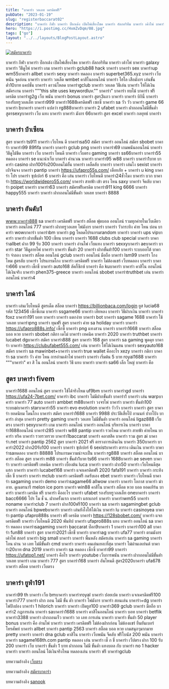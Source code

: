 ```yaml
---
title: "บาคาร่า วอเลท เครดิตฟรี"
pubDate: "2023-01-19"
slug: "registerbaccarat02"
description: "บาคาร่า กีฬา บาคาร่า ป๊อกเด้ง เปิดไพ่เสี่ยงโชค บาคาร่า อัลกอริทึม บาคาร่า เค้าไพ่ บาคาร่า galaxy บาคาร่า วิธีดูไพ่ บาคาร่า เกม บาคาร่า บาคาร่า gclub88 hack บาคาร่า บาคาร่า sex บาคาร่าup wm55บาคาร่า allbet บาคาร่า sexy "
hero: "https://i.postimg.cc/HxmZvDqm/08.jpg"
tags: ["go"]
layout: "../../layouts/BlogPostLayout.astro"
---
```


<html lang="TH">

<head>
  
  <script type="application/ld+json">
    {
      "@context": "https://schema.org",
      "@type": "Article",
      "mainEntityOfPage": {
        "@type": "WebPage",
        "@id": "https://www.ourtask.org/posts/registerbaccarat02/"
      },
      "headline": "บาคาร่า วอเลท เครดิตฟรี",
      "image": "https://i.postimg.cc/HxmZvDqm/08.jpg",  
      "InLanguage": "TH",    
      "description": "บาคาร่า กีฬา บาคาร่า ป๊อกเด้ง เปิดไพ่เสี่ยงโชค บาคาร่า อัลกอริทึม บาคาร่า เค้าไพ่ บาคาร่า galaxy บาคาร่า วิธีดูไพ่ บาคาร่า เกม บาคาร่า บาคาร่า gclub88 hack บาคาร่า บาคาร่า sex บาคาร่าup wm55บาคาร่า allbet บาคาร่า sexy",  
      "author": {
        "@type": "Person",
        "name": "southblade"
      },  
      "publisher": {
        "@type": "Organization",
        "name": "",
        "logo": {
          "@type": "ImageObject",
          "url": ""
        }
      },
      "datePublished": "2023-01-16"
    }
    
    </script>



 

  <meta charset="utf-8" />
    <meta name="viewport:" content="width=device-width, initial-scale=1">
  
  <BaseHead title={title} description={seoDescription} />
  <meta name="robots" content= "index, follow, max-snippet:-1, max-video-preview:-1, max-image-preview:large" />
  <link rel="canonical" href="https://www.ourtask.org/posts/registerbaccarat02/" />
</head>
<body class="bg-white text-black font-body leading-normal personality-casual">
  <Nav />

  <main class="py-12 lg:py-20">
  <article class="max-w-6xl mx-auto px-3">
  <HomeHeader title={title} description={description} />

  <a href="https://nazavip.com/26174/t41626o2r59456244323y2m2l464p4" rel="nofollow"><img alt="สมัครบาคาร่า" src="https://xn--m3cisqgb6aza1f7e6cq.com/wp-content/uploads/2022/12/register-gmz.gif" /></a><br />








บาคาร่า กีฬา บาคาร่า ป๊อกเด้ง เปิดไพ่เสี่ยงโชค บาคาร่า อัลกอริทึม บาคาร่า เค้าไพ่ บาคาร่า galaxy บาคาร่า วิธีดูไพ่ บาคาร่า เกม บาคาร่า บาคาร่า gclub88 hack บาคาร่า บาคาร่า sex บาคาร่าup wm55บาคาร่า allbet บาคาร่า sexy บาคาร่า ทดลอง บาคาร่า superbet365.xyz บาคาร่า เว็บพนัน จุดอ่อน บาคาร่า บาคาร่า วอเล็ต wmbet คาสิโนออนไลน์ บาคาร่า ไฮโล เสือมังกร เล่นขั้นต่ำ10บาท แคปชั่น บาคาร่า ดาวน์โหลด บาคาร่าgclub บาคาร่า วอเลต วิธีเล่น บาคาร่า ให้ได้เงิน สมัครงาน บาคาร่า """this site uses keywordluv."" บาคาร่า" บาคาร่า ทบไม้ บาคาร่า ฟรีเครดิต บาคาร่าg2g เว็บ พนัน บาคาร่า bonus บาคาร่า สูตร3แถว บาคาร่า บาคาร่า บิกินี่ บาคาร่า รองรับทรูวอลเล็ท บาคาร่า999 บาคาร่า1688เครดิตฟรี เซกซี่ บาคาร่า sa วัว วัว บาคาร่า game 66 บาคาร่า bบาคาร่า บาคาร่า แปลว่า rg888บาคาร่า บาคาร่า 2 ufabet บาคาร่า ฝากถอนไม่มีขั้นต่ำ สูตรsexyบาคาร่า เว็บ แทง บาคาร่า บาคาร่า มังกร 66บาคาร่า สูตร excel บาคาร่า กลยุทธ์ บาคาร่า

## บาคาร่า ป๋าเซียน

สูตร บาคาร่า ts911 บาคาร่า เว็บไหน ดี บาคาร่าsa50 สมัคร บาคาร่า ออนไลน์ สมัคร sbobet บาคาร่า บาคาร่า99 89fifa บาคาร่า บาคาร่า gclub png บาคาร่า บาคาร่า69 เกมพนันออนไลน์ บาคาร่า วิธีดูไม้ขีด บาคาร่า เว็บ บาคาร่า ไหนดี บาคาร่า เว็บตรง gaming บาคาร่า ss66บาคาร่า บาคาร่า55 ทดลอง บาคาร่า se แนะนําเว็บ บาคาร่า คำนวณ บาคาร่า บาคาร่า95 w88 บาคาร่า บาคาร่า1บาท บาคาร่า casino ฝาก100รับ200ถอนไม่อั้น บาคาร่า เคล็ดลับ บาคาร่า บาคาร่า เล่นไง sexist บาคาร่า เป่าจินจง บาคาร่า pantip บาคาร่า https://ufapro55s.com/ เตือยภัย + บาคาร่า u king บาคาร่า โปร บาคาร่า ซุปเปอร์ 6 บาคาร่า คือ เล่น บาคาร่า เว็บไหนดี บาคาร่า24ชั่วโมง บาคาร่า บวก บาคาร่า https://worldwidepro55.com/ บาคาร่า สายฟ้า เข้า ตรง ไหน saxy บาคาร่า จีคลับ บาคาร่า poipet บาคาร่า บาคาร่า63 บาคาร่า สมัครฟรีเครดิต บาคาร่า911 king 6666 บาคาร่า happy555 บาคาร่า บาคาร่า ฝากถอนไม่มีขั้นต่ํา วอเลท บาคาร่า 8888

## บาคาร่า อันดับ1

www.บาคาร่า888 sa บาคาร่า เครดิตฟรี บาคาร่า สล็อต ฟุตบอล ออนไลน์ รวมทุกค่ายในเว็บเดียว บาคาร่า ออนไลน์ 777 บาคาร่า ฝากทรูวอเลท ไพ่มังกร บาคาร่า บาคาร่า วัวกระทิง ค่าย ไหน บ่อน บาคาร่า wowบาคาร่า บาคาร่าbm บาคาร่า pg โหลดโปรแกรมrandom บาคาร่า บาคาร่า ups vipบาคาร่า บาคาร่า ฝากขั้นต่ำ 100 เซียน บาคาร่า บาคาร่า 1688 clubs club special บาคาร่า บาคาร่าallbet ฝาก 99 รับ 300 บาคาร่า บาคาร่า อ่านไพ่ เว็บแทง บาคาร่า sexxyบาคาร่า aeบาคาร่า บาคาร่า star วิธีดูลายไพ่ บาคาร่า บาคาร่า ขั้นต่ํา 20 บาคาร่า ฝากขั้นต่ํา100 บาคาร่า ระบบออโต้ บาคาร่า จําลอง บาคาร่า สล็อต ออนไลน์ gclub บาคาร่า ออนไลน์ มือถือ บาคาร่า lsm99 บาคาร่า โกงไหม สูตรลับ บาคาร่า โปรแกรมโกง บาคาร่า เครดิตฟรี บาคาร่า ไม่ต้องแชร์ เว็บทดลอง บาคาร่า บาคาร่า666 บาคาร่า เช็กชี่ บาคาร่า auto168 ลัคกี้ซิกซ์ บาคาร่า คือ kuบาคาร่า บาคาร่า คาสิโน ออนไลน์ ได้เงินจริง บาคาร่า phen375-greece บาคาร่า ออนไลน์ sbobet บาคาร่าtruthbet เล่น บาคาร่า ออนไลน์ บาคาร่า4

## บาคาร่า ไลน์

บาคาร่า เล่นเว็บไหนดี สูตรเด็ด สล็อต บาคาร่า https://billionbaca.com/login ยูส lucia68 รหัส 123456 เซ็กซี่เกม บาคาร่า ssgame66 บาคาร่า เฮียหลง บาคาร่า วิธีฝากเงิน บาคาร่า บาคาร่า foxz บาคาร่า191 บอท บาคาร่า บาคาร่า แตกง่าย บาคาร่า bot บาคาร่า sagame 1688 บาคาร่า ใช้วอเลท บาคาร่าpng บาคาร่า ทุนฟรี สูตร บาคาร่า ค่าย sa holiday บาคาร่า บาคาร่า https://ufapro888s.info/ เซ็กซี่ บาคาร่า png แทงสวน บาคาร่า บาคาร่า1668 บาคาร่า สล็อต บอล หวย บาคาร่า sbobet กติกา เดโม่ บาคาร่า เทคนิค บาคาร่า 2020 บาคาร่า truthbet บาคาร่า lucabet dgบาคาร่า สมัคร บาคาร่า888 สูตร บาคาร่า 168 สูตร บาคาร่า sa gaming พูดคุย บาคาร่า บาคาร่า https://clubufabet555.com/ เล่น บาคาร่า ให้ได้เงินแสน บาคาร่า sexyauto168 สมัคร บาคาร่า sa mawinbet+บาคาร่า บาคาร่า true wallet คืออะไร xezy บาคาร่า กติกา บาคาร่า sa บาคาร่า วัว ค่าย ไหน การอ่านเค้าไพ่ บาคาร่า บาคาร่า เริ่มต้น 5 บาท royal1688 บาคาร่า """บาคาร่า" คา สิ โน ออนไลน์ บาคาร่า วิธี แทง บาคาร่า บาคาร่า sa66 เล็ก ใหญ่ บาคาร่า คือ

## สูตร บาคาร่า fivem

บาคาร่า1688 ออนไลน์ สูตร บาคาร่า ใช้ได้จริงไหม uf9bm บาคาร่า บาคาร่าgd บาคาร่า https://ufa24-7bet.com/ บาคาร่า ibc บาคาร่า ไม่มีฝากขั้นต่ํา บาคาร่า1 บาคาร่า เล่น warpบาคาร่า บาคาร่า 77 auto บาคาร่า ambbet m88บาคาร่า วงจรไพ่ บาคาร่า บาคาร่า ขั้นต่ํา100 ระบบaiบาคาร่า starบาคาร่า55 บาคาร่า evo evolution บาคาร่า วัววัว บาคาร่า บาคาร่า สูตร บาคาร่า ยอดนิยม โดนโกง บาคาร่า สมัคร บาคาร่า1688 บาคาร่า 9988 ประวัติเสี่ยโป้ อานนท์ ปากโป้ง บาคาร่า ล่าสุด บาคาร่า pretty gaming บาคาร่า วอเลท ไม่มีขั้นต่ำ บาคาร่า ออนไลน์ ligaz888 เว็บ ตรง บาคาร่า sexyบาคาร่า เกม บาคาร่า ออนไลน์ บาคาร่า ออนไลน์ บริหารเงิน บาคาร่า บาคาร่า1688ออนไลน์ บาคาร่า285 บาคาร่า w88 pantip บาคาร่า รวยไหม บาคาร่า สายฟ้า ค่ายไหน บาคาร่า ทริค บาคาร่า รวยรวยรวย บาคาร่า1baccarat บาคาร่า คลาสสิค บาคาร่า รวม สูตร ai บาคาร่า.net บาคาร่า pantip 2562 สูตร บาคาร่า 2021 ฟรี ตารางการเดินเงิน บาคาร่า 350บาคาร่า บาคาร่า2022 ฝาก20รับ100 บาคาร่า บาคาร่า ซุปเปอร์ 6 sexistบาคาร่า ตาราง เดินเงิน บาคาร่า บาคาร่าsaทดลอง บาคาร่า 88888 โปรแกรมความน่าจะเป็น บาคาร่า rg888 บาคาร่า สล็อต ออนไลน์ บาคาร่า สล็อต สูตร บาคาร่า m88 บาคาร่า ขั้นต่ํา1บาท ts66 บาคาร่า 1688บาคาร่า ae seven บาคาร่า บาคาร่า เครดิตฟรี เทคนิค บาคาร่า เบื้องต้น luca บาคาร่า บาคาร่า ฝาก50 บาคาร่า เว็บไหนดีสุด แฮก บาคาร่า บาคาร่า lucabet168 บาคาร่า แจกเครดิตฟรี 2020 fafa191 บาคาร่า บาคาร่า กระทิง เช็ก ชี่ บาคาร่า บาคาร่า mclub บาคาร่า เครดิตฟรี กดรับเอง ebet บาคาร่า บาคาร่า เว็บไหนดี บาคาร่า sagaming บาคาร่า demo บาคาร่าsagame66 allwow บาคาร่า บาคาร่า โอกาส บาคาร่า ฆ่าอาย. ดูเนตรนารี melon ice porn บาคาร่า win88 คาสิโน บาคาร่า สล็อต หวย บอล ยอดเทิร์น บาคาร่า บาคาร่า เครดิต ฟรี บาคาร่า คืออะไร บาคาร่า ufabet รองรับทรูวอลเล็ท oneบาคาร่า บาคาร่า bacc6666 โปร โม ชั่ น. ฝากครั้งแรก บาคาร่า แฮกเกอร์ บาคาร่า บาคาร่าwm55 บาคาร่า noname บาคาร่าclub 7 บาคาร่า ฝาก100ฟรี100 บาคาร่า sa บาคาร่า sagamingbet gclub บาคาร่า ออนไลน์ bpwebบาคาร่า บาคาร่า เล่นยังไงให้ได้เงิน บาคาร่า lu บาคาร่า casinoyea บาคาร่า pantip ufapro888s บาคาร่า ฟรี เครดิต บาคาร่า https://128sbobet.com/ บาคาร่า แจกเครดิตฟรี บาคาร่า เว็บไหนดี 2020 พันทิป บาคาร่า ufapro888s แทง บาคาร่า ออนไลน์ sa บาคาร่า ทดลอง บาคาร่าsagaming บาคาร่า baccarat ป๊อก9บาคาร่า 1 บาคาร่า บาคาร่า100 all บาคาร่า fun88 บาคาร่า สูตร บาคาร่า2021 เช็กชี่ บาคาร่า บาคาร่าag บาคาร่า ufa77 บาคาร่า ตามมังกร เค้าไพ่ สกอร์ บาคาร่า big small บาคาร่า บาคาร่า พื้นหลัง สมัครเล่น บาคาร่า sa gaming บาคาร่า โอน ผ่าน วอ เลท ไม่มีขั้นต่ํา cmd บาคาร่า บาคาร่า คนเล่นเยอะที่สุด บาคาร่า ไม่ผ่านเอเย่นต์ บาคาร่า20บาท dna 2019 บาคาร่า บาคาร่า sa ทดลอง เซ็กซี่ บาคาร่า99 บาคาร่า https://ufatop1.net/ บาคาร่า คือไร บาคาร่า youtube เว็บการพนัน บาคาร่า ฝากถอนไม่มีขั้นต่ํา วอเลท บาคาร่า เกม บาคาร่า 777 สูตร บาคาร่า168 บาคาร่า อันไหนดี สูตร2020บาคาร่า ufa678 บาคาร่า สล็อต บาคาร่า เว็บตรง

## บาคาร่า ยูฟ่า191

บาคาร่า99 th บาคาร่า เว็บ bmบาคาร่า บาคาร่าroyal บาคาร่า ปอยเปต บาคาร่า แจกเครดิตฟรี100 บาคาร่า777 บาคาร่า ฝาก ถอน ไม่มี ขั้น ต่ำ บาคาร่า ไพ่มังกร บาคาร่า สอนเล่น บาคาร่า+dg บาคาร่า ไพ่ปิงปอง บาคาร่า 1 hilorich บาคาร่า บาคาร่า เปิดยูส100 บาคาร่า369 gclub บาคาร่า มือถือ บาคาร่า2 กฎการเล่น บาคาร่า saบาคาร่า1688 บาคาร่า คาสิโนออนไลน์ บาคาร่า บอท บาคาร่า betflik บาคาร่า3388 บาคาร่า ฝากถอนเร็ว บาคาร่า วอ เลท การเล่น บาคาร่า บาคาร่า ขั้นต่ํา 50 player bonus บาคาร่า คือ อ่านไพ่ บาคาร่า บาคาร่า เครดิตฟรี ไม่ต้องฝากก่อน ไม่ต้องแชร์ ยืนยันเบอร์โทรศัพท์ บาคาร่า allbet บาคาร่า pantip 2563 บาคาร่า สล็อต บอล หวย เกมสนุกๆมากมาย pretty บาคาร่า บาคาร่า dna gclub คาสิโน บาคาร่า เว็บพนัน จีคลับ ฟรีโบนัส 200 พนัน บาคาร่า บาคาร่า sagame168th.com pantip ทดลอง เล่น บาคาร่า เช็ ก ชี่ บาคาร่า เว็ปตรง ฝาก 100 รับ 200 บาคาร่า เว็บ บาคาร่า ขั้นต่ำ 1 บาท ฝากถอน ไม่มี ขั้นต่ำ แทงบอล กับ บาคาร่า no 1 hacker บาคาร่า บาคาร่า ออนไลน์ ได้เงินจริงไหม ทดลองเล่น บาคาร่า ฟรี บาคาร่าgclub



บทความอ้างอิง [เว็บตรง](https://www.ourtask.org/)

บทความอ้างอิง [สมัครบาคาร่า](https://www.ourtask.org/posts/registerbaccarat/)

บทความอ้างอิง [sanook](https://sanook.com/)


<script src="https://apps.elfsight.com/p/platform.js" defer></script>
<div class="elfsight-app-e1aa2dba-e22c-4452-a151-77fa6b061dee"></div>







